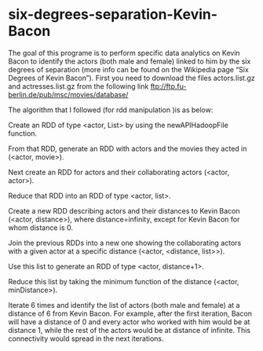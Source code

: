 # six-degrees-separation-Kevin-Bacon

The goal of this programe is to perform specific data analytics on Kevin Bacon to identify the actors
(both male and female) linked to him by the six degrees of separation (more info can be found on
the Wikipedia page “Six Degrees of Kevin Bacon”).
First you need to download the files actors.list.gz and actresses.list.gz from the following link
ftp://ftp.fu-berlin.de/pub/msc/movies/database/ 

The algorithm that I followed (for rdd manipulation )is as below: 

Create an RDD of type <actor, List<movies>> by using the newAPIHadoopFile function.

From that RDD, generate an RDD with actors and the movies they acted in (<actor, movie>).

Next create an RDD for actors and their collaborating actors (<actor, actor>).

Reduce that RDD into an RDD of type <actor, list<actor>>.

Create a new RDD describing actors and their distances to Kevin Bacon (<actor, distance>),
where distance=infinity, except for Kevin Bacon for whom distance is 0.

Join the previous RDDs into a new one showing the collaborating actors with a given actor at
a specific distance (<actor, <distance, list<actor>>>).

Use this list to generate an RDD of type <actor, distance+1>.

Reduce this list by taking the minimum function of the distance (<actor, minDistance>).

Iterate 6 times and identify the list of actors (both male and female) at a distance of 6 from
Kevin Bacon. For example, after the first iteration, Bacon will have a distance of 0 and every
actor who worked with him would be at distance 1, while the rest of the actors would be at
distance of infinite. This connectivity would spread in the next iterations.  
